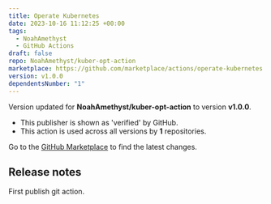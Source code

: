 ```yaml
---
title: Operate Kubernetes
date: 2023-10-16 11:12:25 +00:00
tags:
  - NoahAmethyst
  - GitHub Actions
draft: false
repo: NoahAmethyst/kuber-opt-action
marketplace: https://github.com/marketplace/actions/operate-kubernetes
version: v1.0.0
dependentsNumber: "1"
---
```



Version updated for **NoahAmethyst/kuber-opt-action** to version **v1.0.0**.
- This publisher is shown as 'verified' by GitHub.
- This action is used across all versions by **1** repositories.

Go to the [GitHub Marketplace](https://github.com/marketplace/actions/operate-kubernetes) to find the latest changes.

## Release notes

First publish git action.
